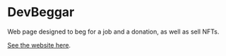 # DevBeggar
Web page designed to beg for a job and a donation, as well as sell NFTs.

[See the website here](https://pedrofrn.github.io/devbeggar/).